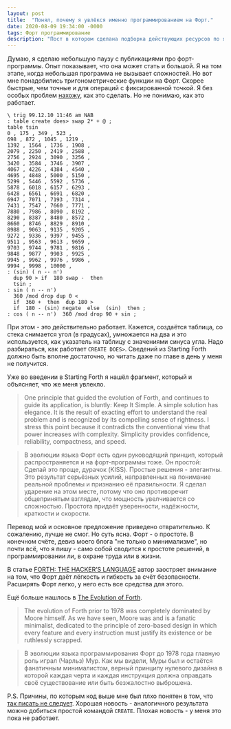 ```yaml
---
layout: post
title:  "Понял, почему я увлёкся именно программированием на Форт."
date: 2020-08-09 19:34:00 -0000
tags: Форт программирование 
description: "Пост в котором сделана подборка действующих ресурсов по языку программирования Форт."
---
```


Думаю, я сделаю небольшую паузу с публикациями про форт-программы. Опыт показывает, что она может стать и большой. Я на том этапе, когда небольшая программа не вызывает сложностей. Но вот мне понадобились тригонометрические функции на Форт. Скорее быстрые, чем точные и для операций с фиксированной точкой. Я без особых проблем [нахожу](http://mathforum.org/library/drmath/view/62672.html), как это сделать. Но не понимаю, как это работает.

```forth
\ trig 99.12.10 11:46 am NAB
: table create does> swap 2* + @ ;
table tsin
0 , 175 , 349 , 523 ,
698 , 872 , 1045 , 1219 ,
1392 , 1564 , 1736 , 1908 ,
2079 , 2250 , 2419 , 2588 ,
2756 , 2924 , 3090 , 3256 ,
3420 , 3584 , 3746 , 3907 ,
4067 , 4226 , 4384 , 4540 ,
4695 , 4848 , 5000 , 5150 ,
5299 , 5446 , 5592 , 5736 ,
5878 , 6018 , 6157 , 6293 ,
6428 , 6561 , 6691 , 6820 ,
6947 , 7071 , 7193 , 7314 ,
7431 , 7547 , 7660 , 7771 ,
7880 , 7986 , 8090 , 8192 ,
8290 , 8387 , 8480 , 8572 ,
8660 , 8746 , 8829 , 8910 ,
8988 , 9063 , 9135 , 9205 ,
9272 , 9336 , 9397 , 9455 ,
9511 , 9563 , 9613 , 9659 ,
9703 , 9744 , 9781 , 9816 ,
9848 , 9877 , 9903 , 9925 ,
9945 , 9962 , 9976 , 9986 ,
9994 , 9998 , 10000 ,
: (sin) ( n -- n')
  dup 90 > if  180 swap -  then
  tsin ;
: sin ( n -- n')
  360 /mod drop dup 0 <
  if  360 +  then  dup 180 >
  if  180 - (sin) negate  else  (sin)  then ;
: cos ( n -- n')  360 /mod drop 90 + sin ;
```

При этом - это действительно работает. Кажется, создаётся таблица, со стека снимается угол (в градусах), умножается на два и это используется, как указатель на таблицу с значениями синуса угла. Надо разбираться, как работает `CREATE DOES>`. Сведений из Starting Forth должно быть вполне достаточно, но читать даже по главе в день у меня не получится. 

Уже во введении в Starting Forth я нашёл фрагмент, который и объясняет, что же меня увлекло.

> One principle that guided the evolution of Forth, and continues to guide its application, is bluntly: Keep It Simple. A simple solution has elegance. It is the result of exacting effort to understand the real problem and is recognized by its compelling sense of rightness. I stress this point because it contradicts the conventional view that power increases with complexity. Simplicity provides confidence, reliability, compactness, and speed.

> В эволюции языка Форт есть один руководящий принцип, который распространяется и на форт-программы тоже. Он простой: Сделай это проще, дурачок (KISS). Простые решения - элегантны. Это результат серьёзных усилий, направленных на понимание реальной проблемы и признанию её правильности. Я сделал ударение на этом месте, потому что оно противоречит общепринятым взглядам, что мощность увелчивается со сложностью. Простота придаёт уверенности, надёжности, краткости и скорости.

Перевод мой и основное предложение приведено отвратительно. К сожалению, лучше не смог. Но суть ясна. Форт - о простоте. В конечном счёте, девиз моего блога "не только о минимализме", но почти всё, что я пишу - само собой сводится к простоте решений, в программировании ли, в охране труда или в жизни.

В статье [FORTH: THE HACKER’S LANGUAGE](https://hackaday.com/2017/01/27/forth-the-hackers-language/) автор заостряет внимание на том, что Форт даёт лёгкость и гибкость за счёт безопасности. Расширять Форт легко, у него есть все средства для этого. 

Ещё больше нашлось в [The Evolution of Forth](https://www.forth.com/resources/forth-programming-language/). 

> The evolution of Forth prior to 1978 was completely dominated by Moore himself. As we have seen, Moore was and is a fanatic minimalist, dedicated to the principle of zero-based design in which every feature and every instruction must justify its existence or be ruthlessly scrapped.

> В эволюции языка программирования Форт до 1978 года главную роль играл (Чарльз) Мур. Как мы видели, Муры был и остаётся фанатичным минималистом, верный принципу нулевого дизайна в которой каждая черта и каждая инструкция должна оправдать своё существование или быть безжалостно выброшена.

P.S. Причины, по которым код выше мне был плхо понятен в том, что [так писать не следует](https://comp.lang.forth.narkive.com/OUrBJiqI/don-t-use-create-does). Хорошая новость - аналогичного результата можно добиться простой командой `CREATE`. Плохая новость - у меня это пока не работает.